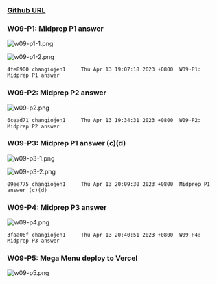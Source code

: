 ### [Github URL](https://github.com/changiojen1/1112-1N-js-demo-208410224.git)

### W09-P1: Midprep P1 answer

![w09-p1-1.png](https://ztflbjygdewbkwpghxwx.supabase.co/storage/v1/object/public/md-img/img/w09-p1-1.png)

![w09-p1-2.png](https://ztflbjygdewbkwpghxwx.supabase.co/storage/v1/object/public/md-img/img/w09-p1-2.png)

```
4fe8900 changiojen1     Thu Apr 13 19:07:18 2023 +0800  W09-P1: Midprep P1 answer
```

### W09-P2: Midprep P2 answer

![w09-p2.png](https://ztflbjygdewbkwpghxwx.supabase.co/storage/v1/object/public/md-img/img/w09-p2.png)

```
6cead71 changiojen1     Thu Apr 13 19:34:31 2023 +0800  W09-P2: Midprep P2 answer

```

### W09-P3: Midprep P1 answer (c)(d)

![w09-p3-1.png](https://ztflbjygdewbkwpghxwx.supabase.co/storage/v1/object/public/md-img/img/w09-p3-1.png)

![w09-p3-2.png](https://ztflbjygdewbkwpghxwx.supabase.co/storage/v1/object/public/md-img/img/w09-p3-2.png)

```
09ee775 changiojen1     Thu Apr 13 20:09:30 2023 +0800  Midprep P1 answer (c)(d)
```

### W09-P4: Midprep P3 answer

![w09-p4.png](https://ztflbjygdewbkwpghxwx.supabase.co/storage/v1/object/public/md-img/img/w09-p4.png)

```
3faa06f changiojen1     Thu Apr 13 20:40:51 2023 +0800  W09-P4: Midprep P3 answer
```

### W09-P5: Mega Menu deploy to Vercel

![w09-p5.png](https://ztflbjygdewbkwpghxwx.supabase.co/storage/v1/object/public/md-img/img/w09-p5.png)

```

```
